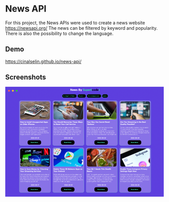 # News API

For this project, the News APIs were used to create a news website https://newsapi.org/
The news can be filtered by keyword and popularity. There is also the possibility to change the language.

## Demo

https://cinalselin.github.io/news-api/

## Screenshots

![App Screenshot](./assets/img/screenshots.png)
